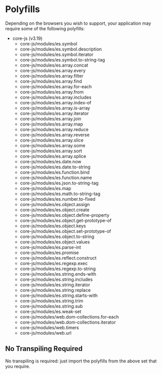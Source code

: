 # Polyfills

Depending on the browsers you wish to support, your application may require some of the following polyfills:

- core-js (v3.19)
  - core-js/modules/es.symbol
  - core-js/modules/es.symbol.description
  - core-js/modules/es.symbol.iterator
  - core-js/modules/es.symbol.to-string-tag
  - core-js/modules/es.array.concat
  - core-js/modules/es.array.every
  - core-js/modules/es.array.filter
  - core-js/modules/es.array.find
  - core-js/modules/es.array.for-each
  - core-js/modules/es.array.from
  - core-js/modules/es.array.includes
  - core-js/modules/es.array.index-of
  - core-js/modules/es.array.is-array
  - core-js/modules/es.array.iterator
  - core-js/modules/es.array.join
  - core-js/modules/es.array.map
  - core-js/modules/es.array.reduce
  - core-js/modules/es.array.reverse
  - core-js/modules/es.array.slice
  - core-js/modules/es.array.some
  - core-js/modules/es.array.sort
  - core-js/modules/es.array.splice
  - core-js/modules/es.date.now
  - core-js/modules/es.date.to-string
  - core-js/modules/es.function.bind
  - core-js/modules/es.function.name
  - core-js/modules/es.json.to-string-tag
  - core-js/modules/es.map
  - core-js/modules/es.math.to-string-tag
  - core-js/modules/es.number.to-fixed
  - core-js/modules/es.object.assign
  - core-js/modules/es.object.create
  - core-js/modules/es.object.define-property
  - core-js/modules/es.object.get-prototype-of
  - core-js/modules/es.object.keys
  - core-js/modules/es.object.set-prototype-of
  - core-js/modules/es.object.to-string
  - core-js/modules/es.object.values
  - core-js/modules/es.parse-int
  - core-js/modules/es.promise
  - core-js/modules/es.reflect.construct
  - core-js/modules/es.regexp.exec
  - core-js/modules/es.regexp.to-string
  - core-js/modules/es.string.ends-with
  - core-js/modules/es.string.includes
  - core-js/modules/es.string.iterator
  - core-js/modules/es.string.replace
  - core-js/modules/es.string.starts-with
  - core-js/modules/es.string.trim
  - core-js/modules/es.string.sub
  - core-js/modules/es.weak-set
  - core-js/modules/web.dom-collections.for-each
  - core-js/modules/web.dom-collections.iterator
  - core-js/modules/web.timers
  - core-js/modules/web.url

## No Transpiling Required

No transpiling is required: just import the polyfills from the above set that you require.

